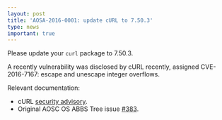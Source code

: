 ```yaml
---
layout: post
title: 'AOSA-2016-0001: update cURL to 7.50.3'
type: news
important: true
---
```


Please update your `curl` package to 7.50.3.

A recently vulnerability was disclosed by cURL recently, assigned CVE-2016-7167: escape and unescape integer overflows.

Relevant documentation:

- cURL [security advisory](https://curl.haxx.se/docs/adv_20160914.html).
- Original AOSC OS ABBS Tree issue [#383](https://github.com/AOSC-Dev/aosc-os-abbs/issues/383).
